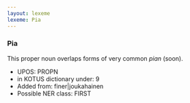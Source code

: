 ```yaml
---
layout: lexeme
lexeme: Pia
---
```


###  Pia

This proper noun overlaps forms of very common *pian* (soon).
* UPOS:  PROPN
* in KOTUS dictionary under:  9
* Added from:  finer|joukahainen
* Possible NER class:  FIRST

